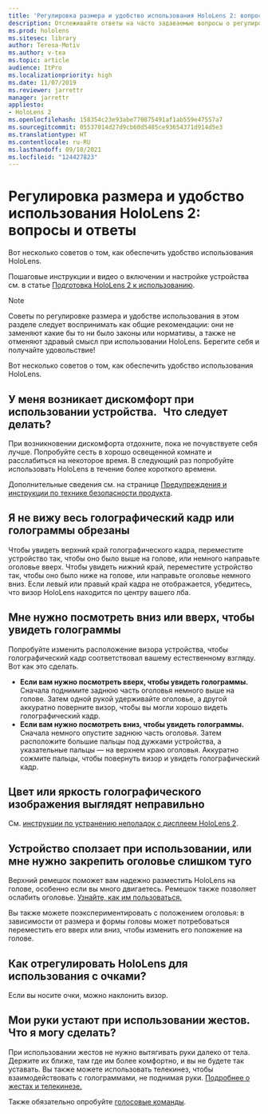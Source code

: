```yaml
---
title: 'Регулировка размера и удобство использования HoloLens 2: вопросы и ответы'
description: Отслеживайте ответы на часто задаваемые вопросы о регулировке размера HoloLens 2 и с удобством используйте интерфейсы смешанной реальности.
ms.prod: hololens
ms.sitesec: library
author: Teresa-Motiv
ms.author: v-tea
ms.topic: article
audience: ItPro
ms.localizationpriority: high
ms.date: 11/07/2019
ms.reviewer: jarrettr
manager: jarrettr
appliesto:
- HoloLens 2
ms.openlocfilehash: 158354c23e93abe770875491af1ab559e47557a7
ms.sourcegitcommit: 05537014d27d9cb60d5485ce93654371d914d5e3
ms.translationtype: HT
ms.contentlocale: ru-RU
ms.lasthandoff: 09/10/2021
ms.locfileid: "124427823"
---
```

# <a name="hololens-2-fit-and-comfort-frequently-asked-questions"></a>Регулировка размера и удобство использования HoloLens 2: вопросы и ответы

Вот несколько советов о том, как обеспечить удобство использования HoloLens.

Пошаговые инструкции и видео о включении и настройке устройства см. в статье [Подготовка HoloLens 2 к использованию](hololens2-setup.md).

> [!NOTE]
> Советы по регулировке размера и удобстве использования в этом разделе следует воспринимать как общие рекомендации: они не заменяют какие бы то ни было законы или нормативы, а также не отменяют здравый смысл при использовании HoloLens. Берегите себя и получайте удовольствие!

Вот несколько советов о том, как обеспечить удобство использования HoloLens.

## <a name="im-experiencing-discomfort-when-i-use-my-device-what-should-i-do"></a>У меня возникает дискомфорт при использовании устройства.   Что следует делать?

При возникновении дискомфорта отдохните, пока не почувствуете себя лучше. Попробуйте сесть в хорошо освещенной комнате и расслабиться на некоторое время. В следующий раз попробуйте использовать HoloLens в течение более короткого времени.

Дополнительные сведения см. на странице [Предупреждения и инструкции по технике безопасности продукта](https://go.microsoft.com/fwlink/p/?LinkId=746661).

## <a name="i-cant-see-the-whole-holographic-frame-or-my-holograms-are-cut-off"></a>Я не вижу весь голографический кадр или голограммы обрезаны

Чтобы увидеть верхний край голографического кадра, переместите устройство так, чтобы оно было выше на голове, или немного направьте оголовье вверх. Чтобы увидеть нижний край, переместите устройство так, чтобы оно было ниже на голове, или направьте оголовье немного вниз. Если левый или правый край кадра не отображается, убедитесь, что визор HoloLens находится по центру вашего лба.

## <a name="i-need-to-look-up-or-down-to-see-holograms"></a>Мне нужно посмотреть вниз или вверх, чтобы увидеть голограммы

Попробуйте изменить расположение визора устройства, чтобы голографический кадр соответствовал вашему естественному взгляду. Вот как это сделать.

- **Если вам нужно посмотреть вверх, чтобы увидеть голограммы.** Сначала поднимите заднюю часть оголовья немного выше на голове. Затем одной рукой удерживайте оголовье, а другой аккуратно поверните визор, чтобы вы могли хорошо видеть голографический кадр.
- **Если вам нужно посмотреть вниз, чтобы увидеть голограммы.** Сначала немного опустите заднюю часть оголовья. Затем расположите большие пальцы под дужками устройства, а указательные пальцы — на верхнем краю оголовья. Аккуратно сожмите пальцы, чтобы повернуть визор и увидеть голографический кадр.

## <a name="hologram-image-color-or-brightness-does-not-look-right"></a>Цвет или яркость голографического изображения выглядят неправильно

См. [инструкции по устранению неполадок с дисплеем HoloLens 2](hololens2-display.md).

## <a name="the-device-slides-down-when-im-using-it-or-i-need-to-make-the-headband-too-tight-to-keep-it-secure"></a>Устройство сползает при использовании, или мне нужно закрепить оголовье слишком туго

Верхний ремешок поможет вам надежно разместить HoloLens на голове, особенно если вы много двигаетесь. Ремешок также позволяет ослабить оголовье. [Узнайте, как им пользоваться.](hololens2-setup.md#adjust-fit)

Вы также можете поэкспериментировать с положением оголовья: в зависимости от размера и формы головы может потребоваться переместить его вверх или вниз, чтобы изменить его положение на голове.

## <a name="how-can-i-adjust-hololens-to-fit-with-my-glasses"></a>Как отрегулировать HoloLens для использования с очками?

Если вы носите очки, можно наклонить визор.

## <a name="my-arm-gets-tired-when-i-use-gestures-what-can-i-do"></a>Мои руки устают при использовании жестов. Что я могу сделать?

При использовании жестов не нужно вытягивать руки далеко от тела. Держите их ближе, там где им более комфортно, и вы не будете так уставать. Вы также можете использовать телекинез, чтобы взаимодействовать с голограммами, не поднимая руки. [Подробнее о жестах и телекинезе.](hololens2-basic-usage.md#the-hand-tracking-frame)

Также обязательно опробуйте [голосовые команды](hololens-cortana.md).
